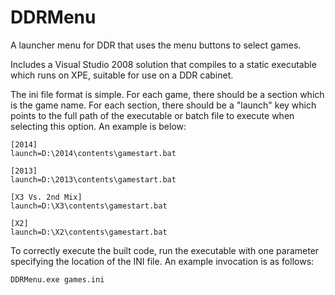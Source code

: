 # DDRMenu

A launcher menu for DDR that uses the menu buttons to select games.

Includes a Visual Studio 2008 solution that compiles to a static executable which runs on XPE, suitable for use on a DDR cabinet.

The ini file format is simple. For each game, there should be a section which is the game name. For each section, there should be a "launch" key which points to the full path of the executable or batch file to execute when selecting this option. An example is below:

```
[2014]
launch=D:\2014\contents\gamestart.bat

[2013]
launch=D:\2013\contents\gamestart.bat

[X3 Vs. 2nd Mix]
launch=D:\X3\contents\gamestart.bat

[X2]
launch=D:\X2\contents\gamestart.bat
```

To correctly execute the built code, run the executable with one parameter specifying the location of the INI file. An example invocation is as follows:

```
DDRMenu.exe games.ini
```
